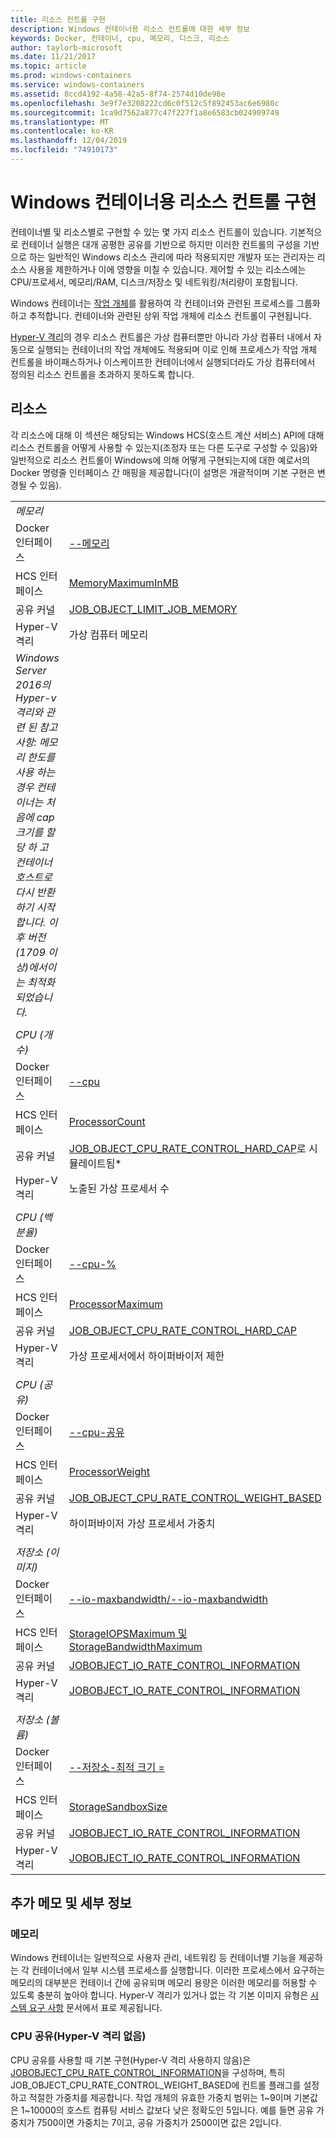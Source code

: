 ```yaml
---
title: 리소스 컨트롤 구현
description: Windows 컨테이너용 리소스 컨트롤에 대한 세부 정보
keywords: Docker, 컨테이너, cpu, 메모리, 디스크, 리소스
author: taylorb-microsoft
ms.date: 11/21/2017
ms.topic: article
ms.prod: windows-containers
ms.service: windows-containers
ms.assetid: 8ccd4192-4a58-42a5-8f74-2574d10de98e
ms.openlocfilehash: 3e9f7e3208222cd6c0f512c5f892453ac6e6980c
ms.sourcegitcommit: 1ca9d7562a877c47f227f1a8e6583cb024909749
ms.translationtype: MT
ms.contentlocale: ko-KR
ms.lasthandoff: 12/04/2019
ms.locfileid: "74910173"
---
```

# <a name="implementing-resource-controls-for-windows-containers"></a>Windows 컨테이너용 리소스 컨트롤 구현
컨테이너별 및 리소스별로 구현할 수 있는 몇 가지 리소스 컨트롤이 있습니다.  기본적으로 컨테이너 실행은 대개 공평한 공유를 기반으로 하지만 이러한 컨트롤의 구성을 기반으로 하는 일반적인 Windows 리소스 관리에 따라 적용되지만 개발자 또는 관리자는 리소스 사용을 제한하거나 이에 영향을 미칠 수 있습니다.  제어할 수 있는 리소스에는 CPU/프로세서, 메모리/RAM, 디스크/저장소 및 네트워킹/처리량이 포함됩니다.

Windows 컨테이너는 [작업 개체](https://docs.microsoft.com/windows/desktop/ProcThread/job-objects)를 활용하여 각 컨테이너와 관련된 프로세스를 그룹화하고 추적합니다.  컨테이너와 관련된 상위 작업 개체에 리소스 컨트롤이 구현됩니다. 

[Hyper-V 격리](./hyperv-container.md)의 경우 리소스 컨트롤은 가상 컴퓨터뿐만 아니라 가상 컴퓨터 내에서 자동으로 실행되는 컨테이너의 작업 개체에도 적용되며 이로 인해 프로세스가 작업 개체 컨트롤을 바이패스하거나 이스케이프한 컨테이너에서 실행되더라도 가상 컴퓨터에서 정의된 리소스 컨트롤을 초과하지 못하도록 합니다.

## <a name="resources"></a>리소스
각 리소스에 대해 이 섹션은 해당되는 Windows HCS(호스트 계산 서비스) API에 대해 리소스 컨트롤을 어떻게 사용할 수 있는지(조정자 또는 다른 도구로 구성할 수 있음)와 일반적으로 리소스 컨트롤이 Windows에 의해 어떻게 구현되는지에 대한 예로서의 Docker 명령줄 인터페이스 간 매핑을 제공합니다(이 설명은 개괄적이며 기본 구현은 변경될 수 있음).

|  | |
| ----- | ------|
| *메모리* ||
| Docker 인터페이스 | [--메모리](https://docs.docker.com/engine/admin/resource_constraints/#memory) |
| HCS 인터페이스 | [MemoryMaximumInMB](https://github.com/Microsoft/hcsshim/blob/b144c605002d4086146ca1c15c79e56bfaadc2a7/interface.go#L67) |
| 공유 커널 | [JOB_OBJECT_LIMIT_JOB_MEMORY](https://docs.microsoft.com/windows/desktop/api/winnt/ns-winnt-_jobobject_basic_limit_information) |
| Hyper-V 격리 | 가상 컴퓨터 메모리 |
| _Windows Server 2016의 Hyper-v 격리와 관련 된 참고 사항: 메모리 한도를 사용 하는 경우 컨테이너는 처음에 cap 크기를 할당 하 고 컨테이너 호스트로 다시 반환 하기 시작 합니다.  이후 버전 (1709 이상)에서이는 최적화 되었습니다._ |
| ||
| *CPU (개수)* ||
| Docker 인터페이스 | [--cpu](https://docs.docker.com/engine/admin/resource_constraints/#cpu) |
| HCS 인터페이스 | [ProcessorCount](https://github.com/Microsoft/hcsshim/blob/b144c605002d4086146ca1c15c79e56bfaadc2a7/interface.go#L67) |
| 공유 커널 | [JOB_OBJECT_CPU_RATE_CONTROL_HARD_CAP](https://docs.microsoft.com/windows/desktop/api/winnt/ns-winnt-_jobobject_cpu_rate_control_information)로 시뮬레이트됨* |
| Hyper-V 격리 | 노출된 가상 프로세서 수 |
| ||
| *CPU (백분율)* ||
| Docker 인터페이스 | [--cpu-%](https://docs.docker.com/engine/admin/resource_constraints/#cpu) |
| HCS 인터페이스 | [ProcessorMaximum](https://github.com/Microsoft/hcsshim/blob/b144c605002d4086146ca1c15c79e56bfaadc2a7/interface.go#L67) |
| 공유 커널 | [JOB_OBJECT_CPU_RATE_CONTROL_HARD_CAP](https://docs.microsoft.com/windows/desktop/api/winnt/ns-winnt-_jobobject_cpu_rate_control_information) |
| Hyper-V 격리 | 가상 프로세서에서 하이퍼바이저 제한 |
| ||
| *CPU (공유)* ||
| Docker 인터페이스 | [--cpu-공유](https://docs.docker.com/engine/admin/resource_constraints/#cpu) |
| HCS 인터페이스 | [ProcessorWeight](https://github.com/Microsoft/hcsshim/blob/b144c605002d4086146ca1c15c79e56bfaadc2a7/interface.go#L67) |
| 공유 커널 | [JOB_OBJECT_CPU_RATE_CONTROL_WEIGHT_BASED](https://docs.microsoft.com/windows/desktop/api/winnt/ns-winnt-_jobobject_cpu_rate_control_information) |
| Hyper-V 격리 | 하이퍼바이저 가상 프로세서 가중치 |
| ||
| *저장소 (이미지)* ||
| Docker 인터페이스 | [--io-maxbandwidth/--io-maxbandwidth](https://docs.docker.com/edge/engine/reference/commandline/run/#usage) |
| HCS 인터페이스 | [StorageIOPSMaximum 및 StorageBandwidthMaximum](https://github.com/Microsoft/hcsshim/blob/b144c605002d4086146ca1c15c79e56bfaadc2a7/interface.go#L67) |
| 공유 커널 | [JOBOBJECT_IO_RATE_CONTROL_INFORMATION](https://docs.microsoft.com/windows/desktop/api/jobapi2/ns-jobapi2-jobobject_io_rate_control_information) |
| Hyper-V 격리 | [JOBOBJECT_IO_RATE_CONTROL_INFORMATION](https://docs.microsoft.com/windows/desktop/api/jobapi2/ns-jobapi2-jobobject_io_rate_control_information) |
| ||
| *저장소 (볼륨)* ||
| Docker 인터페이스 | [--저장소-최적 크기 =](https://docs.docker.com/edge/engine/reference/commandline/run/#set-storage-driver-options-per-container) |
| HCS 인터페이스 | [StorageSandboxSize](https://github.com/Microsoft/hcsshim/blob/b144c605002d4086146ca1c15c79e56bfaadc2a7/interface.go#L67) |
| 공유 커널 | [JOBOBJECT_IO_RATE_CONTROL_INFORMATION](https://docs.microsoft.com/windows/desktop/api/jobapi2/ns-jobapi2-jobobject_io_rate_control_information) |
| Hyper-V 격리 | [JOBOBJECT_IO_RATE_CONTROL_INFORMATION](https://docs.microsoft.com/windows/desktop/api/jobapi2/ns-jobapi2-jobobject_io_rate_control_information) |

## <a name="additional-notes-or-details"></a>추가 메모 및 세부 정보

### <a name="memory"></a>메모리

Windows 컨테이너는 일반적으로 사용자 관리, 네트워킹 등 컨테이너별 기능을 제공하는 각 컨테이너에서 일부 시스템 프로세스를 실행합니다. 이러한 프로세스에서 요구하는 메모리의 대부분은 컨테이너 간에 공유되며 메모리 용량은 이러한 메모리를 허용할 수 있도록 충분히 높아야 합니다.  Hyper-V 격리가 있거나 없는 각 기본 이미지 유형은 [시스템 요구 사항](https://docs.microsoft.com/virtualization/windowscontainers/deploy-containers/system-requirements#memory-requirments) 문서에서 표로 제공됩니다.

### <a name="cpu-shares-without-hyper-v-isolation"></a>CPU 공유(Hyper-V 격리 없음)

CPU 공유를 사용할 때 기본 구현(Hyper-V 격리 사용하지 않음)은 [JOBOBJECT_CPU_RATE_CONTROL_INFORMATION](https://docs.microsoft.com/windows/desktop/api/winnt/ns-winnt-_jobobject_cpu_rate_control_information)을 구성하며, 특히 JOB_OBJECT_CPU_RATE_CONTROL_WEIGHT_BASED에 컨트롤 플래그를 설정하고 적절한 가중치를 제공합니다.  작업 개체의 유효한 가중치 범위는 1~9이며 기본값은 1~10000의 호스트 컴퓨팅 서비스 값보다 낮은 정확도인 5입니다.  예를 들면 공유 가중치가 7500이면 가중치는 7이고, 공유 가중치가 2500이면 값은 2입니다.
